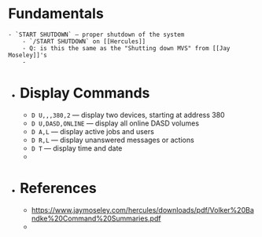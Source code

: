 # Fundamentals
	- `START SHUTDOWN` — proper shutdown of the system
		- `/START SHUTDOWN` on [[Hercules]]
		- Q: is this the same as the "Shutting down MVS" from [[Jay Moseley]]'s
		-
- # Display Commands
	- `D U,,,380,2` — display two devices, starting at address 380
	- `D U,DASD,ONLINE`  — display all online DASD volumes
	- `D A,L`  — display active jobs and users
	- `D R,L` — display unanswered messages or actions
	- `D T` — display time and date
	-
- # References
	- https://www.jaymoseley.com/hercules/downloads/pdf/Volker%20Bandke%20Command%20Summaries.pdf
	-